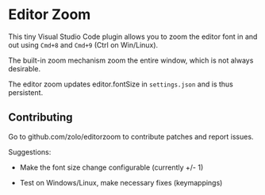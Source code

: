 # Editor Zoom

This tiny Visual Studio Code plugin allows you to zoom the editor font in and out using `Cmd+8` and `Cmd+9` (Ctrl on Win/Linux).

The built-in zoom mechanism zoom the entire window, which is not always desirable.

The editor zoom updates editor.fontSize in `settings.json` and is thus persistent.

## Contributing

Go to github.com/zolo/editorzoom to contribute patches and report issues.

Suggestions:

* Make the font size change configurable (currently +/- 1)

* Test on Windows/Linux, make necessary fixes (keymappings)
